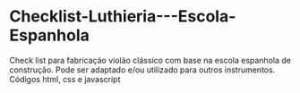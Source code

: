 # Checklist-Luthieria---Escola-Espanhola
Check list para fabricação violão clássico com base na escola espanhola de construção. Pode ser adaptado e/ou utilizado para outros instrumentos.
Códigos html, css e javascript

